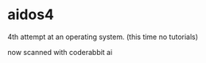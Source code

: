 # aidos4
4th attempt at an operating system. (this time no tutorials)

now scanned with coderabbit ai
